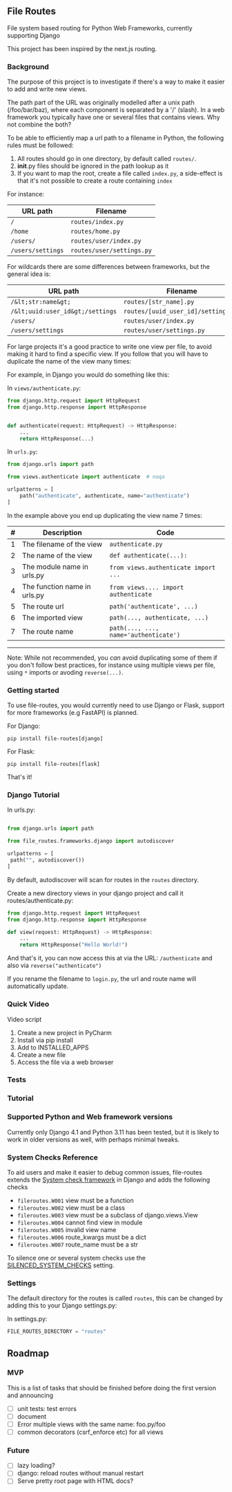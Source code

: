 ## File Routes
File system based routing for Python Web Frameworks, currently supporting Django

This project has been inspired by the next.js routing.

### Background

The purpose of this project is to investigate if there's a way to make it
easier to add and write new views.

The path part of the URL was originally modelled after a unix path (/foo/bar/baz),
where each component is separated by a '/' (slash). In a web framework you typically
have one or several files that contains views. Why not combine the both?

To be able to efficiently map a url path to a filename in Python, the following
rules must be followed:

1. All routes should go in one directory, by default called `routes/`.
2. __init__.py files should be ignored in the path lookup as it
3. If you want to map the root, create a file called `index.py`, a side-effect is
   that it's not possible to create a route containing `index`

For instance:

| URL path          | Filename                  |
|-------------------|---------------------------|
| `/`               | `routes/index.py`         |
| `/home`           | `routes/home.py`          |
| `/users/`         | `routes/user/index.py`    |
| `/users/settings` | `routes/user/settings.py` |

For wildcards there are some differences between frameworks, but the general idea is:

| URL path                         | Filename                            |
|----------------------------------|-------------------------------------|
| `/&lt;str:name&gt;`              | `routes/[str_name].py`              |
| `/&lt;uuid:user_id&gt;/settings` | `routes/[uuid_user_id]/settings.py` |
| `/users/`                        | `routes/user/index.py`              |
| `/users/settings`                | `routes/user/settings.py`           |


For large projects it's a good practice to write one view per file, to
avoid making it hard to find a specific view. If you follow that
you will have to duplicate the name of the view many times:

For example, in Django you would do something like this:

In `views/authenticate.py`:

```python
from django.http.request import HttpRequest
from django.http.response import HttpResponse


def authenticate(request: HttpRequest) -> HttpResponse:
    ...
    return HttpResponse(...)
```

In `urls.py`:

```python
from django.urls import path

from views.authenticate import authenticate  # noqa

urlpatterns = [
    path("authenticate", authenticate, name="authenticate")
]
```

In the example above you end up duplicating the view name 7 times:

| #   | Description                  | Code                                  |
|-----|------------------------------|---------------------------------------|
| 1   | The filename of the view     | `authenticate.py`                     |
| 2   | The name of the view         | `def authenticate(...):`              |
| 3   | The module name in urls.py   | `from views.authenticate import ...`  |
| 4   | The function name in urls.py | `from views.... import authenticate`  |
 | 5   | The route url                | `path('authenticate', ...)`           |
| 6   | The imported view            | `path(..., authenticate, ...)`        |
| 7   | The route name               | `path(..., ..., name='authenticate')` |
---------------------------------------------------------------------------------

Note: While not recommended, you *can* avoid duplicating some of them if you don't follow best practices,
for instance using multiple views per file, using `*` imports or avoding `reverse(...)`.

### Getting started

To use file-routes, you would currently need to use Django or Flask, support for more frameworks (e.g FastAPI) is planned.

For Django:
```
pip install file-routes[django]
```

For Flask:
```
pip install file-routes[flask]
```

That's it!

### Django Tutorial

In urls.py:

```python

from django.urls import path

from file_routes.frameworks.django import autodiscover

urlpatterns = [
 path("", autodiscover())
]


```

By default, autodiscover will scan for routes in the `routes` directory.

Create a new directory views in your django project and call it routes/authenticate.py:

```python
from django.http.request import HttpRequest
from django.http.response import HttpResponse

def view(request: HttpRequest) -> HttpResponse:
    ...
    return HttpResponse("Hello World!")
```

And that's it, you can now access this at via the URL: `/authenticate` and also via `reverse("authenticate")`

If you rename the filename to `login.py`, the url and route name will automatically update.

### Quick Video

Video script

1. Create a new project in PyCharm
2. Install via pip install
3. Add to INSTALLED_APPS
4. Create a new file
5. Access the file via a web browser

### Tests

### Tutorial

### Supported Python and Web framework versions

Currently only Django 4.1 and Python 3.11 has been tested, but it is
likely to work in older versions as well, with perhaps minimal tweaks.

### System Checks Reference

To aid users and make it easier to debug common issues, file-routes extends the [System check framework](https://docs.djangoproject.com/en/4.1/ref/checks/) in Django
and adds the following checks

* `fileroutes.W001` view must be a function
* `fileroutes.W002` view must be a class
* `fileroutes.W003` view must be a subclass of django.views.View
* `fileroutes.W004` cannot find view in module
* `fileroutes.W005` invalid view name
* `fileroutes.W006` route_kwargs must be a dict
* `fileroutes.W007` route_name must be a str

To silence one or several system checks use the [SILENCED_SYSTEM_CHECKS](https://docs.djangoproject.com/en/4.1/ref/settings/#std-setting-SILENCED_SYSTEM_CHECKS) setting.

### Settings

The default directory for the routes is called `routes`, this can be changed by adding this to your Django settings.py:

In settings.py:
```python
FILE_ROUTES_DIRECTORY = "routes"
```

## Roadmap

### MVP

This is a list of tasks that should be finished before doing the first
version and announcing

- [ ] unit tests: test errors
- [ ] document
- [ ] Error multiple views with the same name: foo.py/foo
- [ ] common decorators (csrf_enforce etc) for all views

### Future

- [ ] lazy loading?
- [ ] django: reload routes without manual restart
- [ ] Serve pretty root page with HTML docs?
